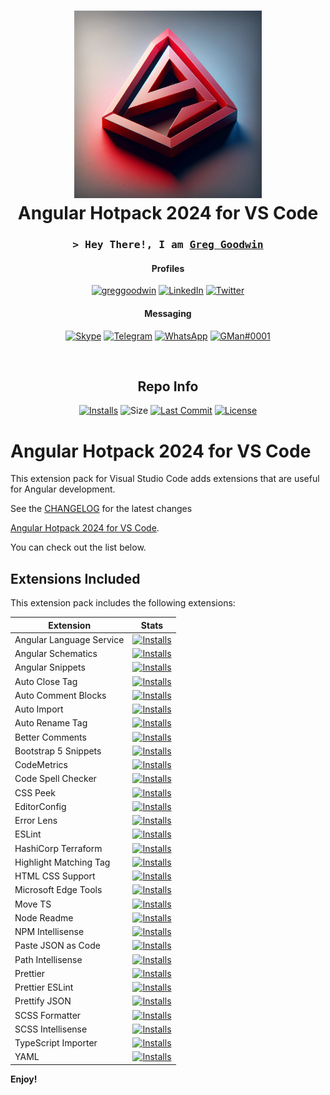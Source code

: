 <div align="center">
 <h1><img alt="Angular logo" src="https://raw.githubusercontent.com/ggoodwin/angular-hotpack/master/icon.webp" height="300" /><br />
  Angular Hotpack 2024 for VS Code
 </h1>
  
<h3 align="center">
  <samp>&gt; Hey There!, I am
    <b><a target="_blank" href="https://greggoodwin.com">Greg Goodwin</a></b>
  </samp>
</h3>

<div align="center">

#### Profiles

[![greggoodwin](https://img.shields.io/badge/greggoodwin.com-663399?style=for-the-badge&logo=gatsby&logoColor=white)](https://greggoodwin.com)
[![LinkedIn](https://img.shields.io/badge/LinkedIn-0077B5?style=for-the-badge&logo=linkedin&logoColor=white)](https://ggn.sh/li)
[![Twitter](https://img.shields.io/badge/Twitter-1DA1F2?style=for-the-badge&logo=twitter&logoColor=white)](https://ggn.sh/x)

#### Messaging

[![Skype](https://img.shields.io/badge/Skype-%2300AFF0.svg?style=for-the-badge&logo=Skype&logoColor=white)](https://ggn.sh/skype)
[![Telegram](https://img.shields.io/badge/Telegram-2CA5E0?style=for-the-badge&logo=telegram&logoColor=white)](https://ggn.sh/tg)
[![WhatsApp](https://img.shields.io/badge/WhatsApp-25D366?style=for-the-badge&logo=whatsapp&logoColor=white)](https://ggn.sh/wa)
[![GMan#0001](https://dcbadge.vercel.app/api/shield/179795086543028224)](https://discord.id/?prefill=179795086543028224)
</div>
<br>

<h2>Repo Info</h2>

[![Installs](https://img.shields.io/visual-studio-marketplace/i/ggoodwin.angular-hotpack)](https://img.shields.io/visual-studio-marketplace/i/ggoodwin.angular-hotpack) ![Size](https://img.shields.io/github/languages/code-size/ggoodwin/angular-hotpack) [![Last Commit](https://img.shields.io/github/last-commit/ggoodwin/angular-hotpack)](https://github.com/ggoodwin/angular-hotpack/commits/master) [![License](https://img.shields.io/github/license/ggoodwin/angular-hotpack)](https://github.com/ggoodwin/angular-hotpack/blob/master/LICENSE.md)

</div>

# Angular Hotpack 2024 for VS Code

This extension pack for Visual Studio Code adds extensions that are useful for Angular development.

See the [CHANGELOG](CHANGELOG.md) for the latest changes

[Angular Hotpack 2024 for VS Code].

You can check out the list below.

## Extensions Included

This extension pack includes the following extensions:

| Extension                | Stats                                                                                                                                                                     |
| ------------------------ | ------------------------------------------------------------------------------------------------------------------------------------------------------------------------- |
| Angular Language Service | [![Installs](https://img.shields.io/visual-studio-marketplace/i/angular.ng-template)](https://img.shields.io/visual-studio-marketplace/i/angular.ng-template)             |
| Angular Schematics         | [![Installs](https://img.shields.io/visual-studio-marketplace/i/cyrilletuzi.angular-schematics)](https://img.shields.io/visual-studio-marketplace/i/cyrilletuzi.angular-schematics)                 |
| Angular Snippets           | [![Installs](https://img.shields.io/visual-studio-marketplace/i/johnpapa.angular2)](https://img.shields.io/visual-studio-marketplace/i/johnpapa.angular2)                                   |
| Auto Close Tag         | [![Installs](https://img.shields.io/visual-studio-marketplace/i/formulahendry.auto-close-tag)](https://img.shields.io/visual-studio-marketplace/i/formulahendry.auto-close-tag)                 |
| Auto Comment Blocks         | [![Installs](https://img.shields.io/visual-studio-marketplace/i/kevinkyang.auto-comment-blocks)](https://img.shields.io/visual-studio-marketplace/i/kevinkyang.auto-comment-blocks)                 |
| Auto Import         | [![Installs](https://img.shields.io/visual-studio-marketplace/i/steoates.autoimport)](https://img.shields.io/visual-studio-marketplace/i/steoates.autoimport)                 |
| Auto Rename Tag         | [![Installs](https://img.shields.io/visual-studio-marketplace/i/formulahendry.auto-rename-tag)](https://img.shields.io/visual-studio-marketplace/i/formulahendry.auto-rename-tag)                 |
| Better Comments         | [![Installs](https://img.shields.io/visual-studio-marketplace/i/aaron-bond.better-comments)](https://img.shields.io/visual-studio-marketplace/i/aaron-bond.better-comments)                 |
| Bootstrap 5 Snippets         | [![Installs](https://img.shields.io/visual-studio-marketplace/i/AnbuselvanRocky.bootstrap5-vscode)](https://img.shields.io/visual-studio-marketplace/i/AnbuselvanRocky.bootstrap5-vscode)                 |
| CodeMetrics         | [![Installs](https://img.shields.io/visual-studio-marketplace/i/kisstkondoros.vscode-codemetrics)](https://img.shields.io/visual-studio-marketplace/i/kisstkondoros.vscode-codemetrics)                 |
| Code Spell Checker         | [![Installs](https://img.shields.io/visual-studio-marketplace/i/streetsidesoftware.code-spell-checker)](https://img.shields.io/visual-studio-marketplace/i/streetsidesoftware.code-spell-checker)                 |
| CSS Peek         | [![Installs](https://img.shields.io/visual-studio-marketplace/i/pranaygp.vscode-css-peek)](https://img.shields.io/visual-studio-marketplace/i/pranaygp.vscode-css-peek)                 |
| EditorConfig         | [![Installs](https://img.shields.io/visual-studio-marketplace/i/editorconfig.editorconfig)](https://img.shields.io/visual-studio-marketplace/i/editorconfig.editorconfig)                 |
| Error Lens         | [![Installs](https://img.shields.io/visual-studio-marketplace/i/usernamehw.errorlens)](https://img.shields.io/visual-studio-marketplace/i/usernamehw.errorlens)                 |
| ESLint         | [![Installs](https://img.shields.io/visual-studio-marketplace/i/dbaeumer.vscode-eslint)](https://img.shields.io/visual-studio-marketplace/i/dbaeumer.vscode-eslint)                 |
| HashiCorp Terraform         | [![Installs](https://img.shields.io/visual-studio-marketplace/i/HashiCorp.terraform)](https://img.shields.io/visual-studio-marketplace/i/HashiCorp.terraform)                 |
| Highlight Matching Tag         | [![Installs](https://img.shields.io/visual-studio-marketplace/i/vincaslt.highlight-matching-tag)](https://img.shields.io/visual-studio-marketplace/i/vincaslt.highlight-matching-tag)                 |
| HTML CSS Support         | [![Installs](https://img.shields.io/visual-studio-marketplace/i/ecmel.vscode-html-css)](https://img.shields.io/visual-studio-marketplace/i/ecmel.vscode-html-css)                 |
| Microsoft Edge Tools         | [![Installs](https://img.shields.io/visual-studio-marketplace/i/ms-edgedevtools.vscode-edge-devtools)](https://img.shields.io/visual-studio-marketplace/i/ms-edgedevtools.vscode-edge-devtools)                 |
| Move TS         | [![Installs](https://img.shields.io/visual-studio-marketplace/i/stringham.move-ts)](https://img.shields.io/visual-studio-marketplace/i/stringham.move-ts)                 |
| Node Readme         | [![Installs](https://img.shields.io/visual-studio-marketplace/i/bengreenier.vscode-node-readme)](https://img.shields.io/visual-studio-marketplace/i/bengreenier.vscode-node-readme)                 |
| NPM Intellisense         | [![Installs](https://img.shields.io/visual-studio-marketplace/i/christian-kohler.npm-intellisense)](https://img.shields.io/visual-studio-marketplace/i/christian-kohler.npm-intellisense)                 |
| Paste JSON as Code         | [![Installs](https://img.shields.io/visual-studio-marketplace/i/quicktype.quicktype)](https://img.shields.io/visual-studio-marketplace/i/quicktype.quicktype)                 |
| Path Intellisense         | [![Installs](https://img.shields.io/visual-studio-marketplace/i/christian-kohler.path-intellisense)](https://img.shields.io/visual-studio-marketplace/i/christian-kohler.path-intellisense)                 |
| Prettier         | [![Installs](https://img.shields.io/visual-studio-marketplace/i/esbenp.prettier-vscode)](https://img.shields.io/visual-studio-marketplace/i/esbenp.prettier-vscode)                 |
| Prettier ESLint        | [![Installs](https://img.shields.io/visual-studio-marketplace/i/rvest.vs-code-prettier-eslint)](https://img.shields.io/visual-studio-marketplace/i/rvest.vs-code-prettier-eslint)                 |
| Prettify JSON        | [![Installs](https://img.shields.io/visual-studio-marketplace/i/mohsen1.prettify-json)](https://img.shields.io/visual-studio-marketplace/i/mohsen1.prettify-json)                 |
| SCSS Formatter        | [![Installs](https://img.shields.io/visual-studio-marketplace/i/sibiraj-s.vscode-scss-formatter)](https://img.shields.io/visual-studio-marketplace/i/sibiraj-s.vscode-scss-formatter)                 |
| SCSS Intellisense        | [![Installs](https://img.shields.io/visual-studio-marketplace/i/mrmlnc.vscode-scss)](https://img.shields.io/visual-studio-marketplace/i/mrmlnc.vscode-scss)                 |
| TypeScript Importer        | [![Installs](https://img.shields.io/visual-studio-marketplace/i/pmneo.tsimporter)](https://img.shields.io/visual-studio-marketplace/i/pmneo.tsimporter)                 |
| YAML       | [![Installs](https://img.shields.io/visual-studio-marketplace/i/redhat.vscode-yaml)](https://img.shields.io/visual-studio-marketplace/i/redhat.vscode-yaml)                 |

**Enjoy!**

<!-- Links -->
[Angular Hotpack 2024 for VS Code]: https://marketplace.visualstudio.com/items?itemName=ggoodwin.angular-hotpack
